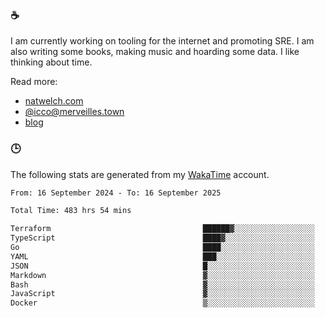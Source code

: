 ### ☕

I am currently working on tooling for the internet and promoting SRE. I am also writing some books, making music and hoarding some data. I like thinking about time.

Read more:

 - [natwelch.com](https://natwelch.com)
 - [@icco@merveilles.town](https://merveilles.town/@icco)
 - [blog](https://writing.natwelch.com)

### 🕒

The following stats are generated from my [WakaTime](https://wakatime.com/@icco) account.

<!--START_SECTION:waka-->

```txt
From: 16 September 2024 - To: 16 September 2025

Total Time: 483 hrs 54 mins

Terraform                                  ██████▓░░░░░░░░░░░░░░░░░░   26.98 %
TypeScript                                 ████▓░░░░░░░░░░░░░░░░░░░░   19.30 %
Go                                         ████░░░░░░░░░░░░░░░░░░░░░   16.17 %
YAML                                       ███░░░░░░░░░░░░░░░░░░░░░░   11.64 %
JSON                                       █░░░░░░░░░░░░░░░░░░░░░░░░   04.12 %
Markdown                                   ▓░░░░░░░░░░░░░░░░░░░░░░░░   02.96 %
Bash                                       ▓░░░░░░░░░░░░░░░░░░░░░░░░   02.87 %
JavaScript                                 ▓░░░░░░░░░░░░░░░░░░░░░░░░   02.05 %
Docker                                     ▒░░░░░░░░░░░░░░░░░░░░░░░░   01.74 %
```

<!--END_SECTION:waka-->

